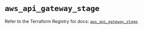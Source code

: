 # `aws_api_gateway_stage`

Refer to the Terraform Registry for docs: [`aws_api_gateway_stage`](https://registry.terraform.io/providers/hashicorp/aws/5.78.0/docs/resources/api_gateway_stage).
